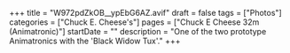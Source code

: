 +++
title = "W972pdZkOB__ypEbG6AZ.avif"
draft = false
tags = ["Photos"]
categories = ["Chuck E. Cheese's"]
pages = ["Chuck E Cheese 32m (Animatronic)"]
startDate = ""
description = "One of the two prototype Animatronics with the 'Black Widow Tux'."
+++

